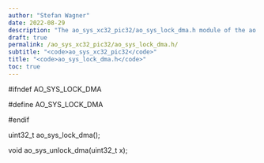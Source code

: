 ```yaml
---
author: "Stefan Wagner"
date: 2022-08-29
description: "The ao_sys_xc32_pic32/ao_sys_lock_dma.h module of the ao real-time operating system."
draft: true
permalink: /ao_sys_xc32_pic32/ao_sys_lock_dma.h/ 
subtitle: "<code>ao_sys_xc32_pic32</code>"
title: "<code>ao_sys_lock_dma.h</code>"
toc: true
---
```


#ifndef AO_SYS_LOCK_DMA

#define AO_SYS_LOCK_DMA

#endif

uint32_t    ao_sys_lock_dma();

void        ao_sys_unlock_dma(uint32_t x);

